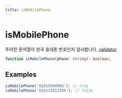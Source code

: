 ```yaml
---
title: isMobilePhone
---
```


# isMobilePhone

주어진 문자열이 한국 휴대폰 번호인지 검사합니다. [validator](https://github.com/chriso/validator.js/blob/b30c2cad0ad9593214c20b44d315ce7a0ffc4715/src/lib/isMobilePhone.js#L54)

```typescript
function isMobilePhone(phone: string): boolean;
```

## Examples

```typescript
isMobilePhone('01015994905'); // true
isMobilePhone('010123412345'); // false
```
